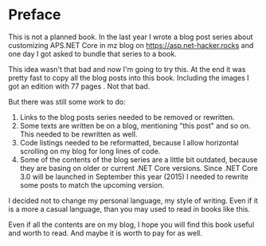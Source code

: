 # Preface

This is not a planned book. In the last year I wrote a blog post series about customizing APS.NET Core in mz blog on https://asp.net-hacker.rocks and one day I got asked to bundle that series to a book. 

This idea wasn't that bad and now I'm going to try this. At the end it was pretty fast to copy all the blog posts into this book. Including the images I got an edition with 77 pages . Not that bad.

But there was still some work to do:

1. Links to the blog posts series needed to be removed or rewritten.
2. Some texts are written be on a blog, mentioning "this post" and so on. This needed to be rewritten as well.
3. Code listings needed to be reformatted, because I allow horizontal scrolling on my blog for long lines of code.
4. Some of the contents of the blog series are a little bit outdated, because they are basing on older or current .NET Core versions. Since .NET Core 3.0 will be launched in September this year (2015) I needed to rewrite some posts to match the upcoming version.

I decided not to change my personal language, my style of writing. Even if it is a more a casual language, than you may used to read in books like this.

Even if all the contents are on my blog, I hope you will find this book useful and worth to read. And maybe it is worth to pay for as well.

